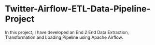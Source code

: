 # Twitter-Airflow-ETL-Data-Pipeline-Project
In this project, I have developed an End 2 End Data Extraction, Transformation and Loading Pipeline using Apache Airflow. 
